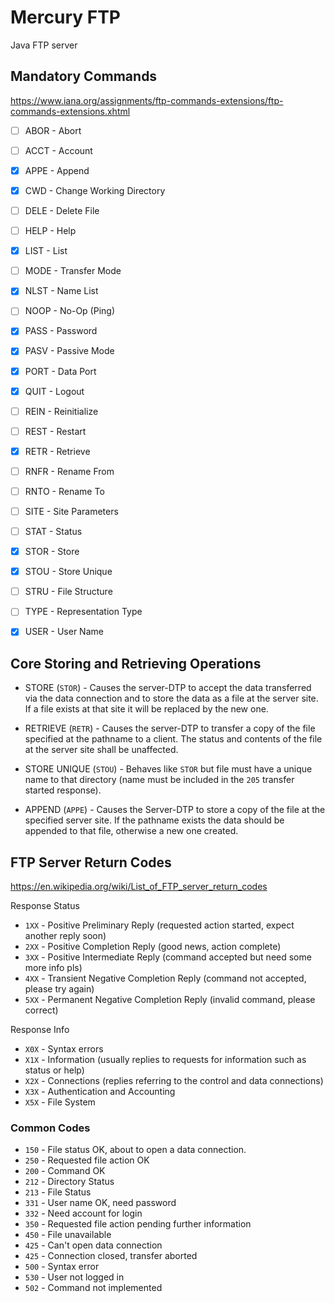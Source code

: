 # Mercury FTP

Java FTP server


## Mandatory Commands

https://www.iana.org/assignments/ftp-commands-extensions/ftp-commands-extensions.xhtml

- [ ] ABOR - Abort
- [ ] ACCT - Account
- [X] APPE - Append 
- [X] CWD - Change Working Directory 
- [ ] DELE - Delete File 
- [ ] HELP - Help
- [X] LIST - List 
- [ ] MODE - Transfer Mode 
- [X] NLST - Name List 
- [ ] NOOP - No-Op (Ping)
- [X] PASS - Password 
- [X] PASV - Passive Mode 
- [X] PORT - Data Port 
- [X] QUIT - Logout 
- [ ] REIN - Reinitialize 
- [ ] REST - Restart 
- [X] RETR - Retrieve 
- [ ] RNFR - Rename From
- [ ] RNTO - Rename To
- [ ] SITE - Site Parameters
- [ ] STAT - Status
- [X] STOR - Store 
- [X] STOU - Store Unique 
- [ ] STRU - File Structure 
- [ ] TYPE - Representation Type 
- [X] USER - User Name


## Core Storing and Retrieving Operations

- STORE (`STOR`) - Causes the server-DTP to accept the data transferred via the data connection and to store the data as a file at the server site. If a file exists at that site it will be replaced by the new one.

- RETRIEVE (`RETR`) - Causes the server-DTP to transfer a copy of the file specified at the pathname to a client. The status and contents of the file at the server site shall be unaffected.

- STORE UNIQUE (`STOU`) - Behaves like `STOR` but file must have a unique name to that directory (name must be included in the `205` transfer started response).

- APPEND (`APPE`) - Causes the Server-DTP to store a copy of the file at the specified server site. If the pathname exists the data should be appended to that file, otherwise a new one created.

## FTP Server Return Codes

https://en.wikipedia.org/wiki/List_of_FTP_server_return_codes

Response Status

+ `1XX` - Positive Preliminary Reply (requested action started, expect another reply soon)
+ `2XX` - Positive Completion Reply (good news, action complete)
+ `3XX` - Positive Intermediate Reply (command accepted but need some more info pls)
+ `4XX` - Transient Negative Completion Reply (command not accepted, please try again)
+ `5XX` - Permanent Negative Completion Reply (invalid command, please correct)

Response Info

+ `X0X` - Syntax errors
+ `X1X` - Information (usually replies to requests for information such as status or help)
+ `X2X` - Connections (replies referring to the control and data connections)
+ `X3X` - Authentication and Accounting
+ `X5X` - File System

### Common Codes

+ `150` - File status OK, about to open a data connection.
+ `250` - Requested file action OK
+ `200` - Command OK
+ `212` - Directory Status
+ `213` - File Status
+ `331` - User name OK, need password
+ `332` - Need account for login
+ `350` - Requested file action pending further information
+ `450` - File unavailable
+ `425` - Can't open data connection
+ `425` - Connection closed, transfer aborted
+ `500` - Syntax error
+ `530` - User not logged in
+ `502` - Command not implemented


